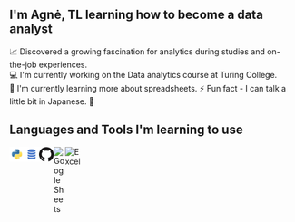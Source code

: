 ## I'm Agnė, TL learning how to become a data analyst

📈 Discovered a growing fascination for analytics during studies and on-the-job experiences.  
💻 I'm currently working on the Data analytics course at Turing College.  
🌱 I'm currently learning more about spreadsheets.
⚡ Fun fact - I can talk a little bit in Japanese. 🎌 

## Languages and Tools I'm learning to use
<img align="left" alt="python" width="26px" src="https://raw.githubusercontent.com/github/explore/80688e429a7d4ef2fca1e82350fe8e3517d3494d/topics/python/python.png" />
<img align="left" alt="SQL" width="26px" src="https://raw.githubusercontent.com/github/explore/80688e429a7d4ef2fca1e82350fe8e3517d3494d/topics/sql/sql.png" />
<img align="left" alt="GitHub" width="26px" src="https://raw.githubusercontent.com/github/explore/78df643247d429f6cc873026c0622819ad797942/topics/github/github.png" />
<img align="left" alt="Google Sheets" width="20px" src="https://upload.wikimedia.org/wikipedia/commons/thumb/3/30/Google_Sheets_logo_%282014-2020%29.svg/49px-Google_Sheets_logo_%282014-2020%29.svg.png" />
<img align="left" alt="Excel" width="28px" src="https://upload.wikimedia.org/wikipedia/commons/thumb/3/34/Microsoft_Office_Excel_%282019%E2%80%93present%29.svg/120px-Microsoft_Office_Excel_%282019%E2%80%93present%29.svg.png" /> 
